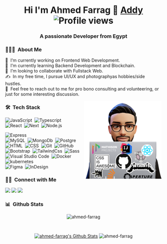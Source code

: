 ## <h1 align="center"> Hi I'm Ahmed Farrag 👋 [Addy][website] ![Profile views](https://gpvc.arturio.dev/ahmed-farrag) </h1>

<h3 align="center">A passionate Developer from Egypt</h3>

### 👨🏻‍💻 &nbsp;About Me
🔭 &nbsp;I’m currently working on Frontend Web Development.\
🌱 &nbsp;I’m currently learning Backend Development and  Blockchain.\
👯 &nbsp;I’m looking to collaborate with Fullstack Web.\
✍️ &nbsp;In my free time, I pursue UI/UX and photographyas hobbies/side hustles.\
💬 &nbsp;Feel free to reach out to me for pro bono consulting and volunteering, or just for some interesting discussion.


<img align="right" src="behindComputer.png" width = 250px/>



### 🛠 &nbsp;Tech Stack

![JavaScript](https://img.shields.io/badge/-JavaScript-05122A?style=flat&logo=javascript)&nbsp;
![Typescript](https://img.shields.io/badge/-Typescript-05122A?style=flat&logo=Typescript&logoColor=A8B9CC)\
![React](https://img.shields.io/badge/-React-05122A?style=flat&logo=react)&nbsp;
![Next](https://img.shields.io/badge/-Next-05122A?style=flat&logo=Next.js)&nbsp;
![Node.js](https://img.shields.io/badge/-Node.js-05122A?style=flat&logo=node.js)&nbsp;
<!-- ![Django](https://img.shields.io/badge/-Django-05122A?style=flat&logo=django&logoColor=092E20)&nbsp; -->
![Express](https://img.shields.io/badge/-Express-05122A?style=flat&logo=express)\
![MySQL](https://img.shields.io/badge/-MySQL-05122A?style=flat&logo=MySQL)&nbsp;
![MongoDb](https://img.shields.io/badge/-MongoDb-05122A?style=flat&logo=MongoDb)&nbsp;
![Postgre](https://img.shields.io/badge/-Postgre-05122A?style=flat&logo=Postgresql)\
![HTML](https://img.shields.io/badge/-HTML-05122A?style=flat&logo=HTML5)&nbsp;
![CSS](https://img.shields.io/badge/-CSS-05122A?style=flat&logo=CSS3&logoColor=1572B6)&nbsp;
![Git](https://img.shields.io/badge/-Git-05122A?style=flat&logo=git)&nbsp;
![GitHub](https://img.shields.io/badge/-GitHub-05122A?style=flat&logo=github)\
![Bootstrap](https://img.shields.io/badge/-Bootstrap-05122A?style=flat&logo=bootstrap&logoColor=563D7C)&nbsp;
![TailwindCss](https://img.shields.io/badge/-TailwindCss-05122A?style=flat&logo=TailwindCss)&nbsp;
![Sass](https://img.shields.io/badge/-Sass-05122A?style=flat&logo=Sass)\
![Visual Studio Code](https://img.shields.io/badge/-Visual%20Studio%20Code-05122A?style=flat&logo=visual-studio-code&logoColor=007ACC)&nbsp;
![Docker](https://img.shields.io/badge/-Docker-05122A?style=flat&logo=Docker)&nbsp;
![kubernetes](https://img.shields.io/badge/-kubernetes-05122A?style=flat&logo=kubernetes)\
![Figma](https://img.shields.io/badge/-Figma-05122A?style=flat&logo=figma)&nbsp;
![InDesign](https://img.shields.io/badge/-InDesign-05122A?style=flat&logo=adobe-indesign)

### 🤝🏻 &nbsp;Connect with Me

<p align="center">

<a href="https://www.linkedin.com/in/ahmed-farrag-110a36202/"><img src="https://img.shields.io/badge/-ahmed%20farrag-0077B5?style=flat&logo=Linkedin&logoColor=white"/></a>
<a href="mailto:ahmedfaarrag@gmail.com"><img src="https://img.shields.io/badge/-ahmedfaarrag@gmail.com-D14836?style=flat&logo=Gmail&logoColor=white"/></a>
<a href="https://www.instagram.com/code_addy/"><img src="https://img.shields.io/badge/-@code_addy-E4405F?style=flat&logo=Instagram&logoColor=white"/></a>

### 📊 &nbsp;Github Stats

<p align="center"><img src="https://github-readme-streak-stats.herokuapp.com/?user=ahmed-farrag&theme=tokyonight_duo" alt="ahmed-farrag" /></p>
  <br/>
  <p align="center">
    <a href="https://github.com/anuraghazra/github-readme-stats">
	    <img alt="ahmed-farrag's Github Stats" src="https://github-readme-stats.vercel.app/api?username=ahmed-farrag&show_icons=true&count_private=true&locale=en&theme=tokyonight&layout=compact" height="230px"/></a>
	  <img src="https://github-readme-stats.vercel.app/api/top-langs?username=ahmed-farrag&langs_count=10&show_icons=true&locale=en&theme=tokyonight" alt="ahmed-farrag" height="230px"/>
<br/>


[website]: https://ahmedfarrag.vercel.app/
